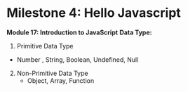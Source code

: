 # Milestone 4: Hello Javascript

**Module 17: Introduction to JavaScript**
**Data Type:**

1. Primitive Data Type

- Number , String, Boolean, Undefined, Null

2. Non-Primitive Data Type
   - Object, Array, Function

